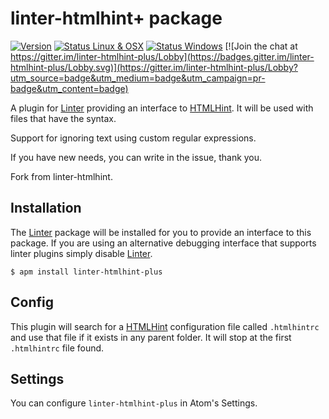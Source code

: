 # linter-htmlhint+ package
[![Version](https://img.shields.io/apm/v/linter-htmlhint-plus.svg?style=flat-square)](https://atom.io/packages/linter-htmlhint-plus)
[![Status Linux & OSX](https://img.shields.io/travis/hex-ci/linter-htmlhint-plus.svg?style=flat-square&label=Linux%20%26%20OSX)](https://travis-ci.org/hex-ci/linter-htmlhint-plus)
[![Status Windows](https://img.shields.io/appveyor/ci/hex-ci/linter-htmlhint-plus.svg?style=flat-square&label=Windows)](https://ci.appveyor.com/project/hex-ci/linter-htmlhint-plus)
[![Join the chat at https://gitter.im/linter-htmlhint-plus/Lobby](https://badges.gitter.im/linter-htmlhint-plus/Lobby.svg)](https://gitter.im/linter-htmlhint-plus/Lobby?utm_source=badge&utm_medium=badge&utm_campaign=pr-badge&utm_content=badge)

A plugin for [Linter] providing an interface to [HTMLHint]. It will be used with files that have the syntax.

Support for ignoring text using custom regular expressions.

If you have new needs, you can write in the issue, thank you.

Fork from linter-htmlhint.

## Installation

The [Linter] package will be installed for you to provide an interface to this package. If you are using an alternative debugging interface that supports linter plugins simply disable [Linter].

```ShellSession
$ apm install linter-htmlhint-plus
```

## Config

This plugin will search for a [HTMLHint] configuration file called `.htmlhintrc` and use that file if it exists in any parent folder. It will stop at the first `.htmlhintrc` file found.

## Settings

You can configure `linter-htmlhint-plus` in Atom's Settings.

[linter]: https://github.com/atom-community/linter "Linter"
[HTMLHint]: https://github.com/htmlhint/HTMLHint "HTMLHint"
